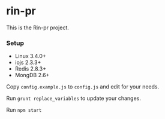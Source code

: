 rin-pr
======

This is the Rin-pr project.

### Setup

* Linux 3.4.0+
* iojs 2.3.3+
* Redis 2.8.3+
* MongDB 2.6+

Copy `config.example.js` to `config.js` and edit for your needs.

Run `grunt replace_variables` to update your changes.

Run `npm start`
